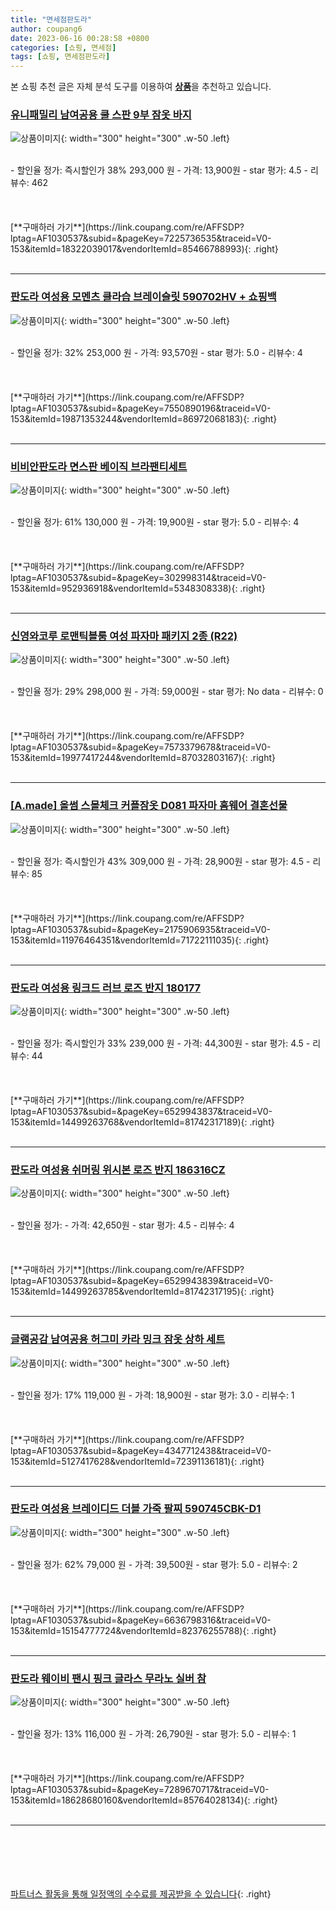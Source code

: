 ```yaml
---
title: "면세점판도라"
author: coupang6
date: 2023-06-16 00:28:58 +0800
categories: [쇼핑, 면세점]
tags: [쇼핑, 면세점판도라]
---
```


본 쇼핑 추천 글은 자체 분석 도구를 이용하여 [**상품**](https://link.coupang.com/a/bao1ui)을 추천하고 있습니다.

### [유니패밀리 남여공용 쿨 스판 9부 잠옷 바지](https://link.coupang.com/re/AFFSDP?lptag=AF1030537&subid=&pageKey=7225736535&traceid=V0-153&itemId=18322039017&vendorItemId=85466788993)

![상품이미지](https://thumbnail6.coupangcdn.com/thumbnails/remote/230x230ex/image/vendor_inventory/0769/1ecf681df4ad164aedb433758c6741dc4bbe3cc774ffd5d360b03664200e.jpg){: width="300" height="300" .w-50 .left}


<br>
- 할인율 정가: 즉시할인가 38%  293,000   원
- 가격: 13,900원
- star 평가: 4.5
- 리뷰수: 462
<br>
<br>
<br>
<br>
[**구매하러 가기**](https://link.coupang.com/re/AFFSDP?lptag=AF1030537&subid=&pageKey=7225736535&traceid=V0-153&itemId=18322039017&vendorItemId=85466788993){: .right}
<br>
<br>

---

### [판도라 여성용 모멘츠 클라습 브레이슬릿 590702HV + 쇼핑백](https://link.coupang.com/re/AFFSDP?lptag=AF1030537&subid=&pageKey=7550890196&traceid=V0-153&itemId=19871353244&vendorItemId=86972068183)

![상품이미지](https://thumbnail7.coupangcdn.com/thumbnails/remote/230x230ex/image/retail/images/655395779204665-3e9cf7c2-7d49-4c8c-bccf-aabd952149df.jpg){: width="300" height="300" .w-50 .left}


<br>
- 할인율 정가: 32%  253,000   원
- 가격: 93,570원
- star 평가: 5.0
- 리뷰수: 4
<br>
<br>
<br>
<br>
[**구매하러 가기**](https://link.coupang.com/re/AFFSDP?lptag=AF1030537&subid=&pageKey=7550890196&traceid=V0-153&itemId=19871353244&vendorItemId=86972068183){: .right}
<br>
<br>

---

### [비비안판도라 면스판 베이직 브라팬티세트](https://link.coupang.com/re/AFFSDP?lptag=AF1030537&subid=&pageKey=302998314&traceid=V0-153&itemId=952936918&vendorItemId=5348308338)

![상품이미지](https://thumbnail9.coupangcdn.com/thumbnails/remote/230x230ex/image/retail/images/1231640178577942-87e1525e-d2c9-481f-bdf0-7d3a0170cf67.jpg){: width="300" height="300" .w-50 .left}


<br>
- 할인율 정가: 61%  130,000   원
- 가격: 19,900원
- star 평가: 5.0
- 리뷰수: 4
<br>
<br>
<br>
<br>
[**구매하러 가기**](https://link.coupang.com/re/AFFSDP?lptag=AF1030537&subid=&pageKey=302998314&traceid=V0-153&itemId=952936918&vendorItemId=5348308338){: .right}
<br>
<br>

---

### [신영와코루 로맨틱블룸 여성 파자마 패키지 2종 (R22)](https://link.coupang.com/re/AFFSDP?lptag=AF1030537&subid=&pageKey=7573379678&traceid=V0-153&itemId=19977417244&vendorItemId=87032803167)

![상품이미지](https://thumbnail6.coupangcdn.com/thumbnails/remote/230x230ex/image/vendor_inventory/902e/c70f1b4f6527718bfae3e19da5fd186ee70e2fdb635e6472dfa332e5c2c1.jpg){: width="300" height="300" .w-50 .left}


<br>
- 할인율 정가: 29%  298,000   원
- 가격: 59,000원
- star 평가: No data
- 리뷰수: 0
<br>
<br>
<br>
<br>
[**구매하러 가기**](https://link.coupang.com/re/AFFSDP?lptag=AF1030537&subid=&pageKey=7573379678&traceid=V0-153&itemId=19977417244&vendorItemId=87032803167){: .right}
<br>
<br>

---

### [[A.made] 올썸 스몰체크 커플잠옷 D081 파자마 홈웨어 결혼선물](https://link.coupang.com/re/AFFSDP?lptag=AF1030537&subid=&pageKey=2175906935&traceid=V0-153&itemId=11976464351&vendorItemId=71722111035)

![상품이미지](https://thumbnail6.coupangcdn.com/thumbnails/remote/230x230ex/image/vendor_inventory/56f2/e491b0717e76bad079f42706a97a911b05d9ae85ab513e58758e3fa7b51c.jpg){: width="300" height="300" .w-50 .left}


<br>
- 할인율 정가: 즉시할인가 43%  309,000   원
- 가격: 28,900원
- star 평가: 4.5
- 리뷰수: 85
<br>
<br>
<br>
<br>
[**구매하러 가기**](https://link.coupang.com/re/AFFSDP?lptag=AF1030537&subid=&pageKey=2175906935&traceid=V0-153&itemId=11976464351&vendorItemId=71722111035){: .right}
<br>
<br>

---

### [판도라 여성용 링크드 러브 로즈 반지 180177](https://link.coupang.com/re/AFFSDP?lptag=AF1030537&subid=&pageKey=6529943837&traceid=V0-153&itemId=14499263768&vendorItemId=81742317189)

![상품이미지](https://thumbnail8.coupangcdn.com/thumbnails/remote/230x230ex/image/rs_quotation_api/lpgpxnas/d7757ce19f41479eada14569d0052eed.jpg){: width="300" height="300" .w-50 .left}


<br>
- 할인율 정가: 즉시할인가 33%  239,000   원
- 가격: 44,300원
- star 평가: 4.5
- 리뷰수: 44
<br>
<br>
<br>
<br>
[**구매하러 가기**](https://link.coupang.com/re/AFFSDP?lptag=AF1030537&subid=&pageKey=6529943837&traceid=V0-153&itemId=14499263768&vendorItemId=81742317189){: .right}
<br>
<br>

---

### [판도라 여성용 쉬머링 위시본 로즈 반지 186316CZ](https://link.coupang.com/re/AFFSDP?lptag=AF1030537&subid=&pageKey=6529943839&traceid=V0-153&itemId=14499263785&vendorItemId=81742317195)

![상품이미지](https://thumbnail7.coupangcdn.com/thumbnails/remote/230x230ex/image/rs_quotation_api/ixolmsq4/55155eb35d8640cab7d1576136041fbc.jpg){: width="300" height="300" .w-50 .left}


<br>
- 할인율 정가: 
- 가격: 42,650원
- star 평가: 4.5
- 리뷰수: 4
<br>
<br>
<br>
<br>
[**구매하러 가기**](https://link.coupang.com/re/AFFSDP?lptag=AF1030537&subid=&pageKey=6529943839&traceid=V0-153&itemId=14499263785&vendorItemId=81742317195){: .right}
<br>
<br>

---

### [글램공감 남여공용 허그미 카라 밍크 잠옷 상하 세트](https://link.coupang.com/re/AFFSDP?lptag=AF1030537&subid=&pageKey=4347712438&traceid=V0-153&itemId=5127417628&vendorItemId=72391136181)

![상품이미지](https://thumbnail9.coupangcdn.com/thumbnails/remote/230x230ex/image/retail/images/2020/11/16/12/6/0782ca4b-f533-4189-83a2-15c4671412d8.jpg){: width="300" height="300" .w-50 .left}


<br>
- 할인율 정가: 17%  119,000   원
- 가격: 18,900원
- star 평가: 3.0
- 리뷰수: 1
<br>
<br>
<br>
<br>
[**구매하러 가기**](https://link.coupang.com/re/AFFSDP?lptag=AF1030537&subid=&pageKey=4347712438&traceid=V0-153&itemId=5127417628&vendorItemId=72391136181){: .right}
<br>
<br>

---

### [판도라 여성용 브레이디드 더블 가죽 팔찌 590745CBK-D1](https://link.coupang.com/re/AFFSDP?lptag=AF1030537&subid=&pageKey=6636798316&traceid=V0-153&itemId=15154777724&vendorItemId=82376255788)

![상품이미지](https://thumbnail9.coupangcdn.com/thumbnails/remote/230x230ex/image/rs_quotation_api/vj3gsdem/22368d2410a048aeaf3b76e51490d4ef.jpg){: width="300" height="300" .w-50 .left}


<br>
- 할인율 정가: 62%  79,000   원
- 가격: 39,500원
- star 평가: 5.0
- 리뷰수: 2
<br>
<br>
<br>
<br>
[**구매하러 가기**](https://link.coupang.com/re/AFFSDP?lptag=AF1030537&subid=&pageKey=6636798316&traceid=V0-153&itemId=15154777724&vendorItemId=82376255788){: .right}
<br>
<br>

---

### [판도라 웨이비 팬시 핑크 글라스 무라노 실버 참](https://link.coupang.com/re/AFFSDP?lptag=AF1030537&subid=&pageKey=7289670717&traceid=V0-153&itemId=18628680160&vendorItemId=85764028134)

![상품이미지](https://thumbnail9.coupangcdn.com/thumbnails/remote/230x230ex/image/retail/images/2023/04/24/9/8/f9b184ff-95f9-4b27-8ad7-21e4eb0b5bff.jpg){: width="300" height="300" .w-50 .left}


<br>
- 할인율 정가: 13%  116,000   원
- 가격: 26,790원
- star 평가: 5.0
- 리뷰수: 1
<br>
<br>
<br>
<br>
[**구매하러 가기**](https://link.coupang.com/re/AFFSDP?lptag=AF1030537&subid=&pageKey=7289670717&traceid=V0-153&itemId=18628680160&vendorItemId=85764028134){: .right}
<br>
<br>

---
<br><br><br><br><br> [파트너스 활동을 통해 일정액의 수수료를 제공받을 수 있습니다](https://link.coupang.com/a/bao1ui){: .right}